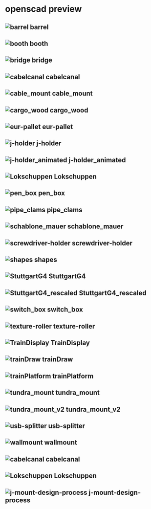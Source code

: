 # openscad preview 

## ![barrel](./docs/barrel.png) barrel
## ![booth](./docs/booth.png) booth
## ![bridge](./docs/bridge.png) bridge
## ![cabelcanal](./docs/cabelcanal.png) cabelcanal
## ![cable_mount](./docs/cable_mount.png) cable_mount
## ![cargo_wood](./docs/cargo_wood.png) cargo_wood
## ![eur-pallet](./docs/eur-pallet.png) eur-pallet
## ![j-holder](./docs/j-holder.png) j-holder
## ![j-holder_animated](./docs/j-holder_animated.png) j-holder_animated
## ![Lokschuppen](./docs/Lokschuppen.png) Lokschuppen
## ![pen_box](./docs/pen_box.png) pen_box
## ![pipe_clams](./docs/pipe_clams.png) pipe_clams
## ![schablone_mauer](./docs/schablone_mauer.png) schablone_mauer
## ![screwdriver-holder](./docs/screwdriver-holder.png) screwdriver-holder
## ![shapes](./docs/shapes.png) shapes
## ![StuttgartG4](./docs/StuttgartG4.png) StuttgartG4
## ![StuttgartG4_rescaled](./docs/StuttgartG4_rescaled.png) StuttgartG4_rescaled
## ![switch_box](./docs/switch_box.png) switch_box
## ![texture-roller](./docs/texture-roller.png) texture-roller
## ![TrainDisplay](./docs/TrainDisplay.png) TrainDisplay
## ![trainDraw](./docs/trainDraw.png) trainDraw
## ![trainPlatform](./docs/trainPlatform.png) trainPlatform
## ![tundra_mount](./docs/tundra_mount.png) tundra_mount
## ![tundra_mount_v2](./docs/tundra_mount_v2.png) tundra_mount_v2
## ![usb-splitter](./docs/usb-splitter.png) usb-splitter
## ![wallmount](./docs/wallmount.png) wallmount
## ![cabelcanal](./kabelkanal/cabelcanal.png) cabelcanal
## ![Lokschuppen](./lokschuppen/Lokschuppen.png) Lokschuppen

## ![j-mount-design-process](./lokschuppen/j-mount-design-process.gif) j-mount-design-process
